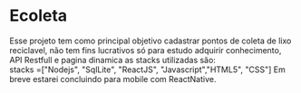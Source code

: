# Ecoleta





Esse projeto tem como principal objetivo cadastrar pontos de coleta de lixo reciclavel, não tem fins lucrativos
só para estudo adquirir conhecimento, API Restfull e pagina dinamica
as stacks utilizadas são: <br>
stacks =["Nodejs", "SqlLite", "ReactJS", "Javascript","HTML5", "CSS"]
 Em breve estarei concluindo para mobile com ReactNative.
